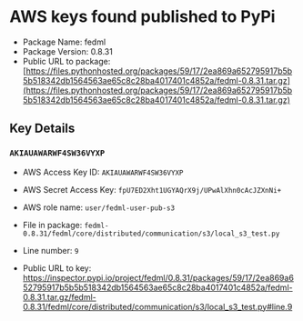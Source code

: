 # AWS keys found published to PyPi

* Package Name: fedml
* Package Version: 0.8.31
* Public URL to package: [https://files.pythonhosted.org/packages/59/17/2ea869a652795917b5b5b518342db1564563ae65c8c28ba4017401c4852a/fedml-0.8.31.tar.gz](https://files.pythonhosted.org/packages/59/17/2ea869a652795917b5b5b518342db1564563ae65c8c28ba4017401c4852a/fedml-0.8.31.tar.gz)

## Key Details

### `AKIAUAWARWF4SW36VYXP`

* AWS Access Key ID: `AKIAUAWARWF4SW36VYXP`
* AWS Secret Access Key: `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` 
* AWS role name: `user/fedml-user-pub-s3`
* File in package: `fedml-0.8.31/fedml/core/distributed/communication/s3/local_s3_test.py`
* Line number: `9`

* Public URL to key: https://inspector.pypi.io/project/fedml/0.8.31/packages/59/17/2ea869a652795917b5b5b518342db1564563ae65c8c28ba4017401c4852a/fedml-0.8.31.tar.gz/fedml-0.8.31/fedml/core/distributed/communication/s3/local_s3_test.py#line.9


